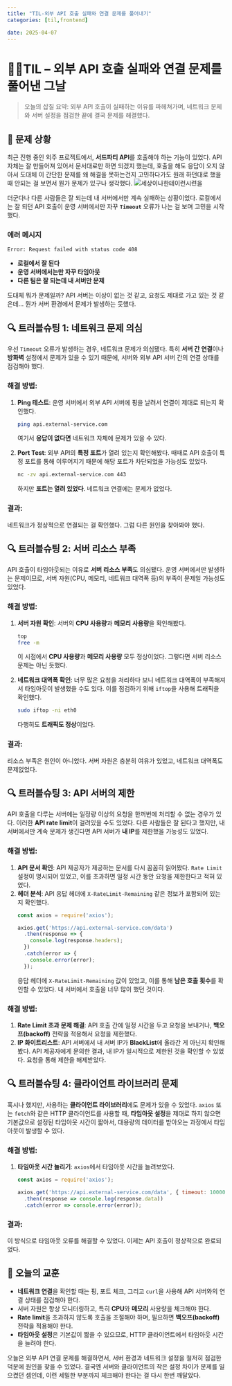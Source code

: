 ```yaml
---
title: "TIL-외부 API 호출 실패와 연결 문제를 풀어내기"
categories: [til,frontend]

date: 2025-04-07
---
```


# 🖕🏻TIL – 외부 API 호출 실패와 연결 문제를 풀어낸 그날
> 오늘의 삽질 요약: 외부 API 호출이 실패하는 이유를 파헤쳐가며, 네트워크 문제와 서버 설정을 점검한 끝에 결국 문제를 해결했다.

## 👾 문제 상황
최근 진행 중인 외주 프로젝트에서, **서드파티 API**를 호출해야 하는 기능이 있었다. API 자체는 잘 만들어져 있어서 문서대로만 하면 되겠지 했는데, 호출을 해도 응답이 오지 않아서 도대체 이 간단한 문제를 왜 해결을 못하는건지 고민하다가도 원래 하던대로 했을때 안되는 걸 보면서 뭔가 문제가 있구나 생각했다.
![세상이나한테이런시련을](https://blog.kakaocdn.net/dn/1blLM/btsCVIHdsUe/GYiN3sy8pTEUWh2LA1cGU1/img.jpg)

 더군다나 다른 사람들은 잘 되는데 내 서버에서만 계속 실패하는 상황이었다. 로컬에서는 잘 되던 API 호출이 운영 서버에서만 자꾸 **`Timeout`** 오류가 나는 걸 보며 고민을 시작했다.

### 에러 메시지
```
Error: Request failed with status code 408
```

- **로컬에서 잘 된다**
- **운영 서버에서는만 자꾸 타임아웃**
- **다른 팀은 잘 되는데 내 서버만 문제**

도대체 뭐가 문제일까? API 서버는 이상이 없는 것 같고, 요청도 제대로 가고 있는 것 같은데… 뭔가 서버 환경에서 문제가 발생하는 듯했다. 

## 🔍 트러블슈팅 1: 네트워크 문제 의심
우선 `Timeout` 오류가 발생하는 경우, 네트워크 문제가 의심됐다. 특히 **서버 간 연결**이나 **방화벽** 설정에서 문제가 있을 수 있기 때문에, 서버와 외부 API 서버 간의 연결 상태를 점검해야 했다.

### 해결 방법:
1. **Ping 테스트**: 운영 서버에서 외부 API 서버에 핑을 날려서 연결이 제대로 되는지 확인했다.
   ```bash
   ping api.external-service.com
   ```
   여기서 **응답이 없다면** 네트워크 자체에 문제가 있을 수 있다.

2. **Port Test**: 외부 API의 **특정 포트**가 열려 있는지 확인해봤다. 때때로 API 호출이 특정 포트를 통해 이루어지기 때문에 해당 포트가 차단되었을 가능성도 있었다.
   ```bash
   nc -zv api.external-service.com 443
   ```
   하지만 **포트는 열려 있었다**. 네트워크 연결에는 문제가 없었다.

### 결과:
네트워크가 정상적으로 연결되는 걸 확인했다. 그럼 다른 원인을 찾아봐야 했다.

## 🔍 트러블슈팅 2: 서버 리소스 부족
API 호출이 타임아웃되는 이유로 **서버 리소스 부족**도 의심됐다. 운영 서버에서만 발생하는 문제이므로, 서버 자원(CPU, 메모리, 네트워크 대역폭 등)의 부족이 문제일 가능성도 있었다.

### 해결 방법:
1. **서버 자원 확인**: 서버의 **CPU 사용량**과 **메모리 사용량**을 확인해봤다.
   ```bash
   top
   free -m
   ```
   이 시점에서 **CPU 사용량**과 **메모리 사용량** 모두 정상이었다. 그렇다면 서버 리소스 문제는 아닌 듯했다.

2. **네트워크 대역폭 확인**: 너무 많은 요청을 처리하다 보니 네트워크 대역폭이 부족해져서 타임아웃이 발생했을 수도 있다. 이를 점검하기 위해 `iftop`을 사용해 트래픽을 확인했다.
   ```bash
   sudo iftop -ni eth0
   ```
   다행히도 **트래픽도 정상**이었다.

### 결과:
리소스 부족은 원인이 아니었다. 서버 자원은 충분히 여유가 있었고, 네트워크 대역폭도 문제없었다.

## 🔍 트러블슈팅 3: API 서버의 제한
API 호출을 다루는 서버에는 일정량 이상의 요청을 한꺼번에 처리할 수 없는 경우가 있다. 이러한 **API rate limit**이 걸려있을 수도 있었다. 다른 사람들은 잘 된다고 했지만, 내 서버에서만 계속 문제가 생긴다면 API 서버가 **내 IP**를 제한했을 가능성도 있었다.

### 해결 방법:
1. **API 문서 확인**: API 제공자가 제공하는 문서를 다시 꼼꼼히 읽어봤다. `Rate Limit` 설정이 명시되어 있었고, 이를 초과하면 일정 시간 동안 요청을 제한한다고 적혀 있었다.
2. **헤더 분석**: API 응답 헤더에 `X-RateLimit-Remaining` 같은 정보가 포함되어 있는지 확인했다.
   ```js
   const axios = require('axios');

   axios.get('https://api.external-service.com/data')
     .then(response => {
       console.log(response.headers);
     })
     .catch(error => {
       console.error(error);
     });
   ```
   응답 헤더에 `X-RateLimit-Remaining` 값이 있었고, 이를 통해 **남은 호출 횟수**를 확인할 수 있었다. 내 서버에서 호출을 너무 많이 했던 것이다.

### 해결 방법:
1. **Rate Limit 초과 문제 해결**: API 호출 간에 일정 시간을 두고 요청을 보내거나, **백오프(backoff)** 전략을 적용해서 요청을 제한했다.
2. **IP 화이트리스트**: API 서버에서 내 서버 IP가 **BlackList**에 올라간 게 아닌지 확인해봤다. API 제공자에게 문의한 결과, 내 IP가 일시적으로 제한된 것을 확인할 수 있었다. 요청을 통해 제한을 해제받았다.

## 🔍 트러블슈팅 4: 클라이언트 라이브러리 문제
혹시나 했지만, 사용하는 **클라이언트 라이브러리**에도 문제가 있을 수 있었다. `axios` 또는 `fetch`와 같은 HTTP 클라이언트를 사용할 때, **타임아웃 설정**을 제대로 하지 않으면 기본값으로 설정된 타임아웃 시간이 짧아서, 대용량의 데이터를 받아오는 과정에서 타임아웃이 발생할 수 있다.

### 해결 방법:
1. **타임아웃 시간 늘리기**: `axios`에서 타임아웃 시간을 늘려보았다.
   ```js
   const axios = require('axios');

   axios.get('https://api.external-service.com/data', { timeout: 10000 })
     .then(response => console.log(response.data))
     .catch(error => console.error(error));
   ```

### 결과:
이 방식으로 타임아웃 오류를 해결할 수 있었다. 이제는 API 호출이 정상적으로 완료되었다.

## 🍃 오늘의 교훈
- **네트워크 연결**을 확인할 때는 핑, 포트 체크, 그리고 `curl`을 사용해 API 서버와의 연결 상태를 점검해야 한다.
- 서버 자원은 항상 모니터링하고, 특히 **CPU**와 **메모리** 사용량을 체크해야 한다.
- **Rate limit**을 초과하지 않도록 호출을 조절해야 하며, 필요하면 **백오프(backoff)** 전략을 적용해야 한다.
- **타임아웃 설정**은 기본값이 짧을 수 있으므로, HTTP 클라이언트에서 타임아웃 시간을 늘려야 한다.

오늘은 외부 API 연결 문제를 해결하면서, 서버 환경과 네트워크 설정을 철저히 점검한 덕분에 원인을 찾을 수 있었다. 결국엔 서버와 클라이언트의 작은 설정 차이가 문제를 일으켰던 셈인데, 이런 세밀한 부분까지 체크해야 한다는 걸 다시 한번 깨달았다.
